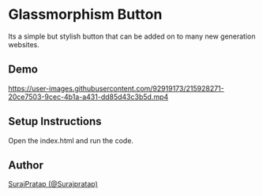 # Glassmorphism Button

Its a simple but stylish button that can be added on to many new generation websites.
<br>

## Demo

https://user-images.githubusercontent.com/92919173/215928271-20ce7503-9cec-4b1a-a431-dd85d43c3b5d.mp4
<br>

## Setup Instructions
Open the index.html and run the code.
<br>

## Author
[SurajPratap (@Surajpratap)](https://github.com/SurajPratap10)




